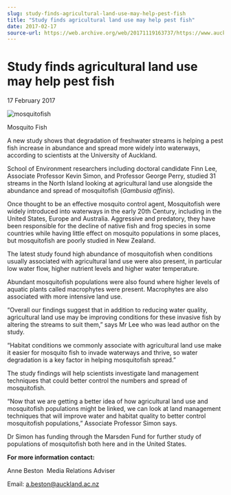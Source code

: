 ```yaml
---
slug: study-finds-agricultural-land-use-may-help-pest-fish
title: "Study finds agricultural land use may help pest fish"
date: 2017-02-17
source-url: https://web.archive.org/web/20171119163737/https://www.auckland.ac.nz/en/about/news-events-and-notices/news/news-2017/02/study-finds-agricultural-land-use-may-help-pest-fish.html
---
```

Study finds agricultural land use may help pest fish
====================================================

17 February 2017

![mosquitofish](https://www.auckland.ac.nz/en/about/news-events-and-notices/news/news-2017/02/study-finds-agricultural-land-use-may-help-pest-fish/_jcr_content/par/textimage/image.img.jpg/1487280042030.jpg "mosquitofish")

Mosquito Fish

A new study shows that degradation of freshwater streams is helping a pest fish increase in abundance and spread more widely into waterways, according to scientists at the University of Auckland.

School of Environment researchers including doctoral candidate Finn Lee, Associate Professor Kevin Simon, and Professor George Perry, studied 31 streams in the North Island looking at agricultural land use alongside the abundance and spread of mosquitofish (_Gambusia affinis_).

Once thought to be an effective mosquito control agent, Mosquitofish were widely introduced into waterways in the early 20th Century, including in the United States, Europe and Australia. Aggressive and predatory, they have been responsible for the decline of native fish and frog species in some countries while having little effect on mosquito populations in some places, but mosquitofish are poorly studied in New Zealand.

The latest study found high abundance of mosquitofish when conditions usually associated with agricultural land use were also present, in particular low water flow, higher nutrient levels and higher water temperature.

Abundant mosquitofish populations were also found where higher levels of aquatic plants called macrophytes were present. Macrophytes are also associated with more intensive land use.

“Overall our findings suggest that in addition to reducing water quality, agricultural land use may be improving conditions for these invasive fish by altering the streams to suit them,” says Mr Lee who was lead author on the study.

“Habitat conditions we commonly associate with agricultural land use make it easier for mosquito fish to invade waterways and thrive, so water degradation is a key factor in helping mosquitofish spread.”

The study findings will help scientists investigate land management techniques that could better control the numbers and spread of mosquitofish.

“Now that we are getting a better idea of how agricultural land use and mosquitofish populations might be linked, we can look at land management techniques that will improve water and habitat quality to better control mosquitofish populations,” Associate Professor Simon says.

Dr Simon has funding through the Marsden Fund for further study of populations of mosquitofish both here and in the United States.

**For more information contact:**

Anne Beston  Media Relations Adviser

Email: [a.beston@auckland.ac.nz](mailto:a.beston@auckland.ac.nz)